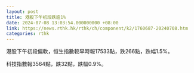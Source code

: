 ```yaml
---
layout: post
title: 港股下午初段跌逾1%
date: 2024-07-08 13:03:54.000000000 +08:00
link: https://news.rthk.hk/rthk/ch/component/k2/1760687-20240708.htm
categories: rthk
---
```


港股下午初段偏軟，恒生指數較早時報17533點，跌266點，跌幅1.5%。

科技指數報3564點，跌32點，跌幅0.9%。
